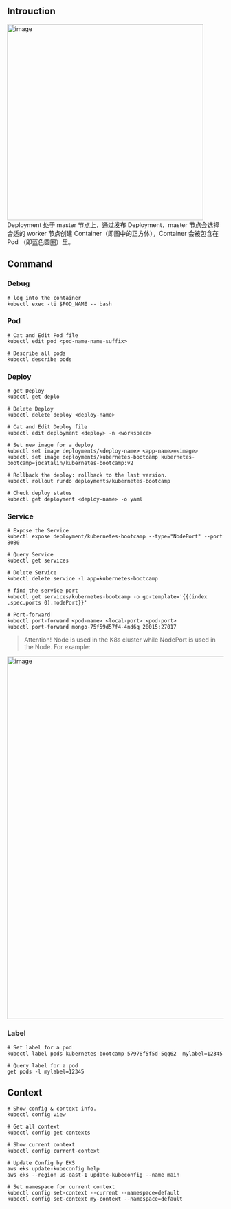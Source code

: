 ## Introuction
<img width="456" alt="image" src="https://user-images.githubusercontent.com/96011359/156687262-5eabfd2e-949c-4048-b48d-5a11f63f5568.png">
Deployment 处于 master 节点上，通过发布 Deployment，master 节点会选择合适的 worker 节点创建 Container（即图中的正方体），Container 会被包含在 Pod （即蓝色圆圈）里。


## Command
### Debug
```shell
# log into the container
kubectl exec -ti $POD_NAME -- bash
```

### Pod
```shell
# Cat and Edit Pod file
kubectl edit pod <pod-name-name-suffix>

# Describe all pods
kubectl describe pods
```

### Deploy
```shell
# get Deploy
kubectl get deplo

# Delete Deploy
kubectl delete deploy <deploy-name>

# Cat and Edit Deploy file
kubectl edit deployment <deploy> -n <workspace>

# Set new image for a deploy
kubectl set image deployments/<deploy-name> <app-name>=<image>
kubectl set image deployments/kubernetes-bootcamp kubernetes-bootcamp=jocatalin/kubernetes-bootcamp:v2

# Rollback the deploy: rollback to the last version.
kubectl rollout rundo deployments/kubernetes-bootcamp

# Check deploy status
kubectl get deployment <deploy-name> -o yaml
```

### Service
```shell
# Expose the Service
kubectl expose deployment/kubernetes-bootcamp --type="NodePort" --port 8080

# Query Service 
kubectl get services

# Delete Service
kubectl delete service -l app=kubernetes-bootcamp

# find the service port
kubectl get services/kubernetes-bootcamp -o go-template='{{(index .spec.ports 0).nodePort}}'

# Port-forward
kubectl port-forward <pod-name> <local-port>:<pod-port>
kubectl port-forward mongo-75f59d57f4-4nd6q 28015:27017
```

> Attention! Node is used in the K8s cluster while NodePort is used in the Node.
> For example: 
<img width="843" alt="image" src="https://user-images.githubusercontent.com/96011359/156923977-7a5a384c-2053-4cf5-b462-74c233b49ace.png">
 


### Label
```shell
# Set label for a pod
kubectl label pods kubernetes-bootcamp-57978f5f5d-5qq62  mylabel=12345

# Query label for a pod
get pods -l mylabel=12345
```

## Context
```shell
# Show config & context info.
kubectl config view

# Get all context
kubectl config get-contexts

# Show current context
kubectl config current-context

# Update Config by EKS
aws eks update-kubeconfig help
aws eks --region us-east-1 update-kubeconfig --name main

# Set namespace for current context
kubectl config set-context --current --namespace=default
kubectl config set-context my-context --namespace=default
```
